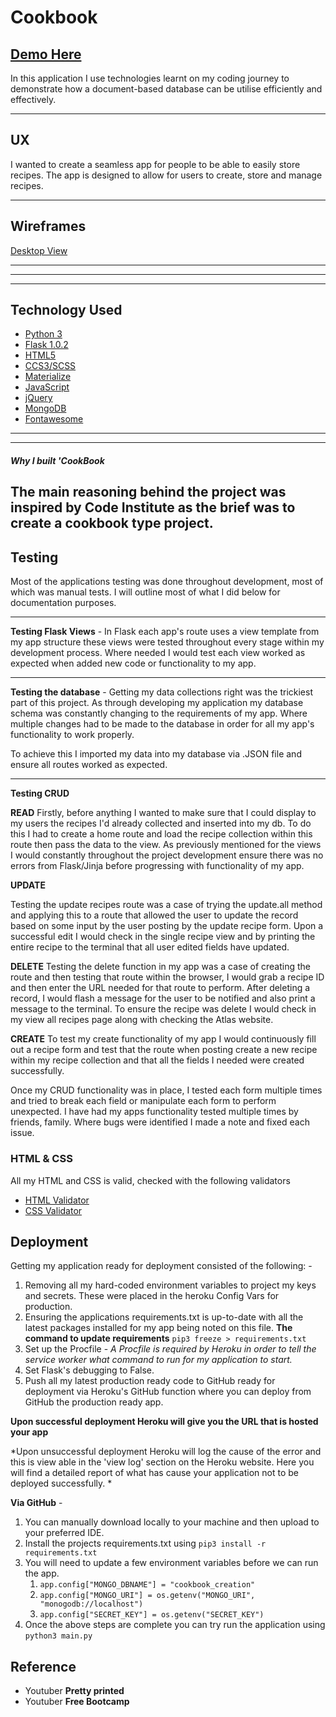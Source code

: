 
# Cookbook
## [Demo Here](https://cookbook-recipe.herokuapp.com/)
 In this application I use technologies learnt on my coding journey to demonstrate how a document-based database can be utilise efficiently and effectively. 

---
## UX
I wanted to create a seamless app for people to be able to easily store recipes.
The app is designed to allow for users to create, store and manage recipes. 

---
## Wireframes 
[Desktop View](https://github.com/waltercarreno/Mongodb3/tree/master/static/images)


---

---


---
## Technology Used
- [Python 3](https://www.python.org/download/releases/3.0/)
- [Flask 1.0.2](http://flask.pocoo.org/)
- [HTML5](https://en.wikipedia.org/wiki/HTML5)
- [CCS3/SCSS](https://sass-lang.com/)
- [Materialize](https://materializecss.com/)
- [JavaScript](https://www.javascript.com/)
- [jQuery](https://jquery.com/)
- [MongoDB](https://www.mongodb.com/)
- [Fontawesome](https://fontawesome.com/)

---

---

##### Why I built 'CookBook

The main reasoning behind the project was inspired by Code Institute as the brief was to create a cookbook type project. 
---
## Testing
Most of the applications testing was done throughout development, most of which was manual tests. I will outline most of what I did below for documentation purposes.



---

**Testing Flask Views** - In Flask each app's route uses a view template from my app structure these views were tested throughout every stage within my development process. Where needed I would test each view worked as expected when added new code or functionality to my app.


---

**Testing the database** - Getting my data collections right was the trickiest part of this project. As through developing my application my database schema was constantly changing to the requirements of my app. Where multiple changes had to be made to the database in order for all my app's functionality to work properly.

To achieve this I imported my data into my database via .JSON file and ensure all routes worked as expected.

---

**Testing CRUD**

**READ**
Firstly, before anything I wanted to make sure that I could display to my users the recipes I'd already collected and inserted into my db. To do this I had to create a home route and load the recipe collection within this route then pass the data to the view. As previously mentioned for the views I would constantly throughout the project development ensure there was no errors from Flask/Jinja before progressing with functionality of my app. 


**UPDATE**

Testing the update recipes route was a case of trying the update.all method and applying this to a route that allowed the user to update the record based on some input by the user posting by the update recipe form. Upon a successful edit I would check in the single recipe view and by printing the entire recipe to the terminal that all user edited fields have updated.

**DELETE**
Testing the delete function in my app was a case of creating the route and then testing that route within the browser, I would grab a recipe ID and then enter the URL needed for that route to perform. After deleting a record, I would flash a message for the user to be notified and also print a message to the terminal. To ensure the recipe was delete I would check in my view all recipes page along with checking the Atlas website. 

**CREATE**
To test my create functionality of my app I would continuously fill out a recipe form and test that the route when posting create a new recipe within my recipe collection and that all the fields I needed were created successfully.

Once my CRUD functionality was in place, I tested each form multiple times and tried to break each field or manipulate each form to perform unexpected. I have had my apps functionality tested multiple times by friends, family. Where bugs were identified I made a note and fixed each issue.



### HTML & CSS
All my HTML and CSS is valid, checked with the following validators

- [HTML Validator](https://validator.w3.org/)
-  [CSS Validator](https://jigsaw.w3.org/css-validator/)

## Deployment 
Getting my application ready for deployment consisted of the following: - 
1. Removing all my hard-coded environment variables to project my keys and secrets. These were placed in the heroku Config Vars for production.
2. Ensuring the applications requirements.txt is up-to-date with all the latest packages installed for my app being noted on this file. 
	**The command to update requirements**
		```
		pip3 freeze > requirements.txt
		```
3. Set up the Procfile - *A Procfile is required by Heroku in order to tell the service worker what command to run for my application to start.*
4. Set Flask's debugging to False.
5. Push all my latest production ready code to GitHub ready for deployment via Heroku's GitHub function where you can deploy from GitHub the production ready app.


**Upon successful deployment Heroku will give you the URL that is hosted your app**

*Upon unsuccessful deployment Heroku will log the cause of the error and this is view able in the 'view log' section on the Heroku website. Here you will find a detailed report of what has cause your application not to be deployed successfully. *


**Via GitHub** -  
1. You can manually download locally to your machine and then upload to your preferred IDE. 
2. Install the projects requirements.txt using `pip3 install -r requirements.txt`
3. You will need to update a few environment variables before we can run the app.
	1. `app.config["MONGO_DBNAME"] = "cookbook_creation"`
	2. `app.config["MONGO_URI"] = os.getenv("MONGO_URI", "monogodb://localhost")`
	3. `app.config["SECRET_KEY"] = os.getenv("SECRET_KEY")`
4. Once the above steps are complete you can try run the application using `python3 main.py`


## Reference


- Youtuber **Pretty printed**
- Youtuber **Free Bootcamp**


